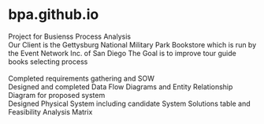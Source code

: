 # bpa.github.io
  Project for Busienss Process Analysis
 <br />
Our Client is the Gettysburg National Military Park Bookstore which is run by the Event Network Inc. of San Diego
The Goal is to improve tour guide books selecting process
 <br />
     <br />
Completed requirements gathering and SOW
 <br />
Designed and completed Data Flow Diagrams and Entity Relationship Diagram for proposed system
 <br />
Designed Physical System including candidate System Solutions table and Feasibility Analysis Matrix
 <br />
